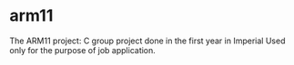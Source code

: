 # arm11
The ARM11 project: C group project done in the first year in Imperial 
Used only for the purpose of job application.
